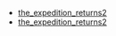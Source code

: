  - [the_expedition_returns2](the_expedition_returns2.md)
 - [the_expedition_returns2](the_expedition_returns2.md)

